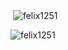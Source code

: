 <p>&nbsp;<img align="center" src="https://github-readme-stats.vercel.app/api?username=felix1251&show_icons=true&locale=en&theme=radical" alt="felix1251" /></p>
<p><img align="center" src="https://github-readme-streak-stats.herokuapp.com/?user=felix1251&" alt="felix1251" /></p>
